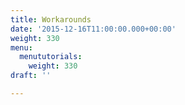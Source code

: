 ```yaml
---
title: Workarounds
date: '2015-12-16T11:00:00.000+00:00'
weight: 330
menu:
  menututorials:
    weight: 330
draft: ''

---
```

